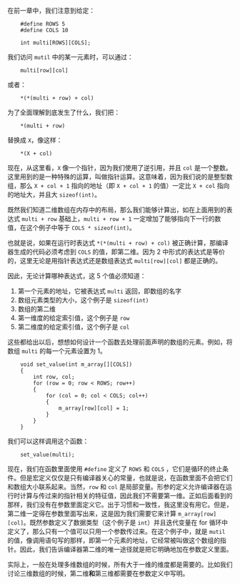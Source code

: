 在前一章中，我们注意到给定：

```
    #define ROWS 5
    #define COLS 10
    
    int multi[ROWS][COLS];
```

我们访问 `mutil` 中的某一元素时，可以通过：

```
    multi[row][col]
```

或者：

```
    *(*(multi + row) + col)
```

为了全面理解到底发生了什么，我们把：

```
    *(multi + row)
```

替换成 `X`，像这样：

```
    *(X + col)
```

现在，从这里看，`X` 像一个指针，因为我们使用了逆引用，并且 `col` 是一个整数。这里用到的是一种特殊的运算，叫做指针运算。这意味着，因为我们说的是整型数组，那么 `X + col + 1` 指向的地址（即 `X + col + 1` 的值）一定比 `X + col` 指向的地址大，并且大 `sizeof(int)`。

既然我们知道二维数组在内存中的布局，那么我们能够计算出，如在上面用到的表达式 `multi + row` 基础上，`multi + row + 1` 一定增加了能够指向下一行的数值，在这个例子中等于 `COLS * sizeof(int)`。

也就是说，如果在运行时表达式 `*(*(multi + row) + col)` 被正确计算，那编译器生成的代码必须考虑到 `COLS` 的值，即第二维。因为 2 中形式的表达式是等价的，这里无论是用指针表达式还是数组表达式 `multi[row][col]` 都是正确的。

因此，无论计算哪种表达式，这 5 个值必须知道：

1. 第一个元素的地址，它被表达式 `multi` 返回，即数组的名字
2. 数组元素类型的大小，这个例子是 `sizeof(int)`
3. 数组的第二维
4. 第一维度的给定索引值，这个例子是 `row`
5. 第二维度的给定索引值，这个例子是 `col`

这些都给出以后，想想如何设计一个函数去处理前面声明的数组的元素。例如，将数组 `multi` 的每一个元素设置为 1。

```
    void set_value(int m_array[][COLS])
    {
        int row, col;
        for (row = 0; row < ROWS; row++)
        {
            for (col = 0; col < COLS; col++)
            {
                m_array[row][col] = 1;
            }
        }
    }
```
    
我们可以这样调用这个函数：

```
    set_value(multi);
```
    
现在，我们在函数里面使用 `#define` 定义了 `ROWS`  和 `COLS` ，它们是循环的终止条件。但是宏定义仅仅是只有编译器关心的常量，也就是说，在函数里面不会把它们和数组大小联系起来。当然，`row` 和 `col` 是局部变量。形参的定义允许编译器在运行时计算与传过来的指针相关的特征值，因此我们不需要第一维。正如后面看到的那样，我们没有在参数里面定义它。出于习惯和一致性，我这里没有用它。但是，第二维一定得在参数里面写出来，这是因为我们需要它来计算 `m_array[row][col]`。既然参数定义了数据类型（这个例子是 `int`）并且迭代变量在 for 循环中定义了，那么只有一个值可以只用一个参数传过来。在这个例子中，就是 `mutil` 的值，像调用语句写的那样，即第一个元素的地址，它经常被叫做这个数组的指针。因此，我们告诉编译器第二维的唯一途径就是把它明确地加在参数定义里面。

实际上，一般在处理多维数组的时候，所有大于一维的维度都是需要的。比如我们讨论三维数组的时候，第二维**和**第三维都需要在参数定义中写明。
